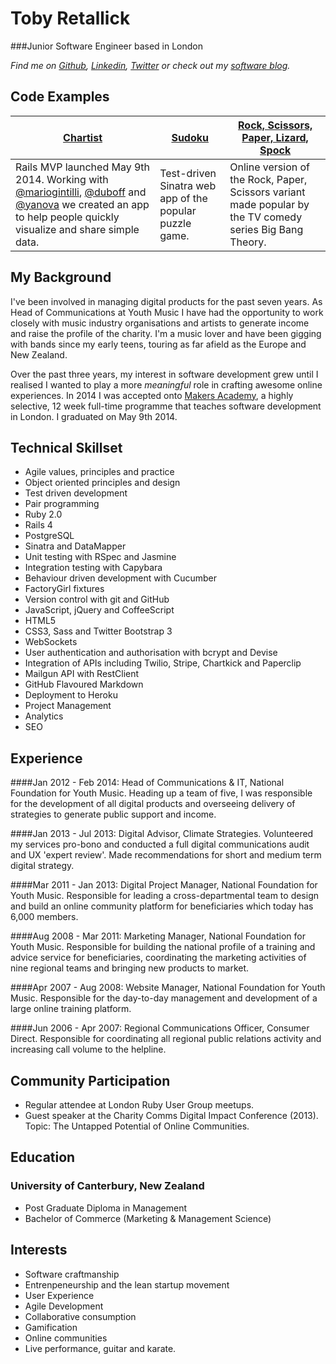 Toby Retallick
==============

###Junior Software Engineer based in London

*Find me on [Github](http://www.github.com/tobyretal), [Linkedin](http://uk.linkedin.com/in/tobyret/), [Twitter](http://www.twitter.com/tobyret) or check out my [software blog](http://digitalmaker.ghost.io).*


Code Examples
-------------

| [Chartist](https://github.com/chartist/chartist)  | [Sudoku](https://github.com/TobyRet/Sudoku-Online-Version)  | [Rock, Scissors, Paper, Lizard, Spock](https://github.com/TobyRet/RockPaperScissorsLizardSpock)  |
|---|---|---|
| Rails MVP launched May 9th 2014. Working with [@mariogintilli](https://github.com/mariogintili), [@duboff](https://github.com/duboff) and [@yanova](https://github.com/yan0va) we created an app to help people quickly visualize and share simple data. | Test-driven Sinatra web app of the popular puzzle game.  | Online version of the Rock, Paper, Scissors variant made popular by the TV comedy series Big Bang Theory. |


My Background
-------------

I've been involved in managing digital products for the past seven years. As Head of Communications at Youth Music I have had the opportunity to work closely with music industry organisations and artists to generate income and raise the profile of the charity. I'm a music lover and have been gigging with bands since my early teens, touring as far afield as the Europe and New Zealand.

Over the past three years, my interest in software development grew until I realised I wanted to play a more *meaningful* role in crafting awesome online experiences. In 2014 I was accepted onto [Makers Academy](http://www.makersacademy.com), a highly selective, 12 week full-time programme that teaches software development in London. I graduated on May 9th 2014. 


Technical Skillset
------------------

  - Agile values, principles and practice
  - Object­ oriented principles and design
  - Test­ driven development
  - Pair programming
  - Ruby 2.0
  - Rails 4
  - PostgreSQL
  - Sinatra and DataMapper
  - Unit testing with RSpec and Jasmine
  - Integration testing with Capybara
  - Behaviour driven development with Cucumber
  - FactoryGirl fixtures 
  - Version control with git and GitHub
  - JavaScript, jQuery and CoffeeScript
  - HTML5
  - CSS3, Sass and Twitter Bootstrap 3
  - WebSockets
  - User authentication and authorisation with bcrypt and Devise
  - Integration of APIs including Twilio, Stripe, Chartkick and Paperclip
  - Mailgun API with RestClient
  - GitHub Flavoured Markdown
  - Deployment to Heroku
  - Project Management
  - Analytics
  - SEO



Experience
----------

####Jan 2012 - Feb 2014: Head of Communications &amp; IT, National Foundation for Youth Music.
Heading up a team of five, I was responsible for the development of all digital products and overseeing delivery of strategies to generate public support and income. 

####Jan 2013 - Jul 2013: Digital Advisor, Climate Strategies.
Volunteered my services pro-bono and conducted a full digital communications audit and UX 'expert review'. Made recommendations for short and medium term digital strategy.
                
####Mar 2011 - Jan 2013: Digital Project Manager, National Foundation for Youth Music.
Responsible for leading a cross-departmental team to design and build an online community platform for beneficiaries which today has 6,000 members.

####Aug 2008 - Mar 2011: Marketing Manager, National Foundation for Youth Music.
Responsible for building the national profile of a training and advice service for beneficiaries, coordinating the marketing activities of nine regional teams and bringing new products to market.

####Apr 2007 - Aug 2008: Website Manager, National Foundation for Youth Music.
Responsible for the day-to-day management and development of a large online training platform.

####Jun 2006 - Apr 2007: Regional Communications Officer, Consumer Direct.
Responsible for coordinating all regional public relations activity and increasing call volume to the helpline.

Community Participation
-----------------------

- Regular attendee at London Ruby User Group meetups.
- Guest speaker at the Charity Comms Digital Impact Conference (2013). Topic: The Untapped Potential of Online Communities.


Education
---------

### University of Canterbury, New Zealand
- Post Graduate Diploma in Management
- Bachelor of Commerce (Marketing & Management Science)


Interests
---------

- Software craftmanship
- Entrenpeneurship and the lean startup movement
- User Experience
- Agile Development
- Collaborative consumption
- Gamification
- Online communities
- Live performance, guitar and karate.

